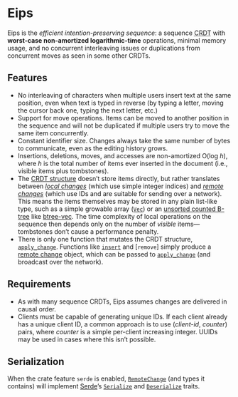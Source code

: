 Eips
====

Eips is the *efficient intention-preserving sequence*: a sequence
<abbr title="conflict-free replicated data type">CRDT</abbr> with
**worst-case non-amortized logarithmic-time** operations, minimal memory usage,
and no concurrent interleaving issues or duplications from concurrent moves as
seen in some other CRDTs.

Features
--------

* No interleaving of characters when multiple users insert text at the same
  position, even when text is typed in reverse (by typing a letter, moving the
  cursor back one, typing the next letter, etc.)
* Support for move operations. Items can be moved to another position in the
  sequence and will not be duplicated if multiple users try to move the same
  item concurrently.
* Constant identifier size. Changes always take the same number of bytes to
  communicate, even as the editing history grows.
* Insertions, deletions, moves, and accesses are non-amortized O(log *h*),
  where *h* is the total number of items ever inserted in the document (i.e.,
  visible items plus tombstones).
* The [CRDT structure][Eips] doesn’t store items directly, but rather
  translates between *[local changes][LocalChange]* (which use simple integer
  indices) and *[remote changes][RemoteChange]* (which use IDs and are suitable
  for sending over a network). This means the items themselves may be stored in
  any plain list-like type, such as a simple growable array ([`Vec`]) or an
  [unsorted counted B-tree][cb] like [btree-vec]. The time complexity of local
  operations on the sequence then depends only on the number of *visible*
  items—tombstones don’t cause a performance penalty.
* There is only one function that mutates the CRDT structure, [`apply_change`].
  Functions like [`insert`] and [`remove`] simply produce a
  [remote change][RemoteChange] object, which can be passed to [`apply_change`]
  \(and broadcast over the network).

[cb]: https://www.chiark.greenend.org.uk/~sgtatham/algorithms/cbtree.html

Requirements
------------

* As with many sequence CRDTs, Eips assumes changes are delivered in causal
  order.
* Clients must be capable of generating unique IDs. If each client already has
  a unique client ID, a common approach is to use (*client-id*, *counter*)
  pairs, where *counter* is a simple per-client increasing integer. UUIDs may
  be used in cases where this isn’t possible.

Serialization
-------------

When the crate feature `serde` is enabled, [`RemoteChange`][RemoteChange] (and
types it contains) will implement [Serde][serde]’s [`Serialize`] and
[`Deserialize`] traits.

[LocalChange]: https://docs.rs/eips/0.2/eips/changes/enum.LocalChange.html
[RemoteChange]: https://docs.rs/eips/0.2/eips/changes/struct.RemoteChange.html
[btree-vec]: https://github.com/taylordotfish/btree-vec
[`apply_change`]: https://docs.rs/eips/0.2/eips/struct.Eips.html#method.apply_change
[`insert`]: https://docs.rs/eips/0.2/eips/struct.Eips.html#method.insert
[`delete`]: https://docs.rs/eips/0.2/eips/struct.Eips.html#method.delete
[`Vec`]: https://doc.rust-lang.org/stable/std/vec/struct.Vec.html
[Eips]: https://docs.rs/eips/0.2/eips/struct.Eips.html
[serde]: https://docs.rs/serde/1/serde/
[`Serialize`]: https://docs.rs/serde/1/serde/trait.Serialize.html
[`Deserialize`]: https://docs.rs/serde/1/serde/trait.Deserialize.html
